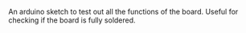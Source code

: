 An arduino sketch to test out all the functions of the board. Useful for checking if the board is fully soldered.